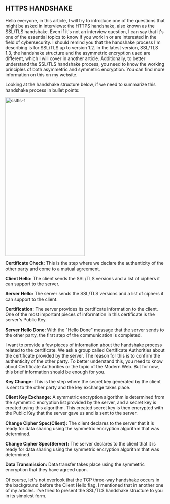 ## HTTPS HANDSHAKE ## 

Hello everyone, in this article, I will try to introduce one of the questions that might be asked in interviews: the HTTPS handshake, also known as the SSL/TLS handshake. Even if it's not an interview question, I can say that it's one of the essential topics to know if you work in or are interested in the field of cybersecurity. I should remind you that the handshake process I'm describing is for SSL/TLS up to version 1.2. In the latest version, SSL/TLS 1.3, the handshake structure and the asymmetric encryption used are different, which I will cover in another article. Additionally, to better understand the SSL/TLS handshake process, you need to know the working principles of both asymmetric and symmetric encryption. You can find more information on this on my website.

Looking at the handshake structure below, if we need to summarize this handshake process in bullet points:

<img width="250" height="500" alt="ssltls-1" src="https://github.com/user-attachments/assets/f8218eb6-c705-41f4-a6aa-86d624663c3b" />

**Certificate Check:** This is the step where we declare the authenticity of the other party and come to a mutual agreement.

**Client Hello:** The client sends the SSL/TLS versions and a list of ciphers it can support to the server.

**Server Hello:** The server sends the SSL/TLS versions and a list of ciphers it can support to the client.

**Certification:** The server provides its certificate information to the client. One of the most important pieces of information in this certificate is the server's Public Key.

**Server Hello Done:** With the "Hello Done" message that the server sends to the other party, the first step of the communication is completed.

I want to provide a few pieces of information about the handshake process related to the certificate. We ask a group called Certificate Authorities about the certificate provided by the server. The reason for this is to confirm the authenticity of the other party. To better understand this, you need to know about Certificate Authorities or the topic of the Modern Web. But for now, this brief information should be enough for you.



**Key Change:** This is the step where the secret key generated by the client is sent to the other party and the key exchange takes place.

**Client Key Exchange:** A symmetric encryption algorithm is determined from the symmetric encryption list provided by the server, and a secret key is created using this algorithm. This created secret key is then encrypted with the Public Key that the server gave us and is sent to the server.

**Change Cipher Spec(Client):** The client declares to the server that it is ready for data sharing using the symmetric encryption algorithm that was determined.

**Change Cipher Spec(Server):** The server declares to the client that it is ready for data sharing using the symmetric encryption algorithm that was determined.



**Data Transmission:** Data transfer takes place using the symmetric encryption that they have agreed upon.

Of course, let's not overlook that the TCP three-way handshake occurs in the background before the Client Hello flag. I mentioned that in another one of my articles. I've tried to present the SSL/TLS handshake structure to you in its simplest form.






